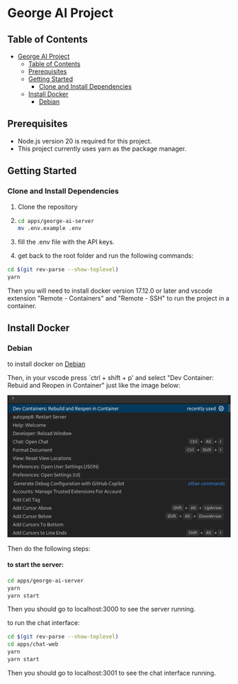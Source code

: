 # George AI Project

## Table of Contents

- [George AI Project](#george-ai-project)
  - [Table of Contents](#table-of-contents)
  - [Prerequisites](#prerequisites)
  - [Getting Started](#getting-started)
    - [Clone and Install Dependencies](#clone-and-install-dependencies)
  - [Install Docker](#install-docker)
    - [Debian](#debian)

## Prerequisites

- Node.js version 20 is required for this project.
- This project currently uses yarn as the package manager.

## Getting Started

### Clone and Install Dependencies

1. Clone the repository
2. ```bash
   cd apps/george-ai-server
   mv .env.example .env
   ```

3. fill the .env file with the API keys.
4. get back to the root folder and run the following commands:

```bash
cd $(git rev-parse --show-toplevel)
yarn
```

Then you will need to install docker version 17.12.0 or later and vscode extension "Remote - Containers" and "Remote - SSH" to run the project in a container.

## Install Docker

### Debian

to install docker on [Debian](https://docs.docker.com/desktop/setup/install/linux/debian/)

Then, in your vscode press `ctrl + shift + p' and select "Dev Container: Rebuid and Reopen in Container" just like the image below:

![alt text](<Screenshot from 2024-12-01 16-57-47.png>)

Then do the following steps:

#### to start the server:

```bash
cd apps/george-ai-server
yarn
yarn start
```

Then you should go to localhost:3000 to see the server running.

to run the chat interface:

```bash
cd $(git rev-parse --show-toplevel)
cd apps/chat-web
yarn
yarn start
```

Then you should go to localhost:3001 to see the chat interface running.
